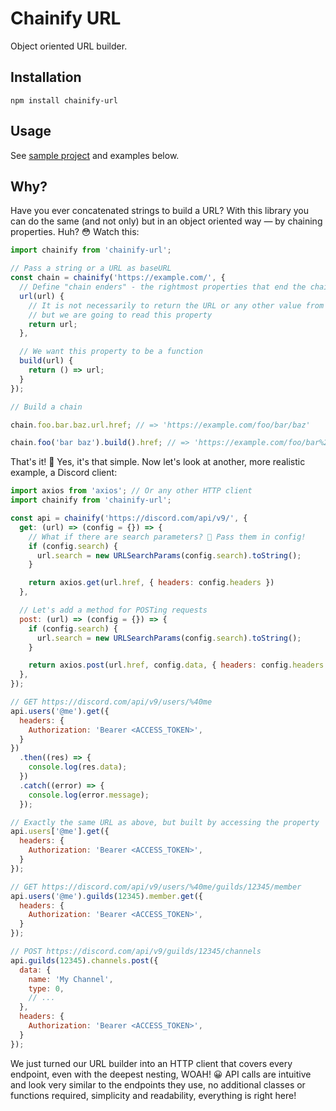 # Chainify URL

Object oriented URL builder.

## Installation

```
npm install chainify-url
```

## Usage

See [sample project](example/src/index.js) and examples below.

## Why?

Have you ever concatenated strings to build a URL? With this library you can do the same (and not only) but in an object oriented way — by chaining properties. Huh? 😳 Watch this:

```js
import chainify from 'chainify-url';

// Pass a string or a URL as baseURL
const chain = chainify('https://example.com/', {
  // Define "chain enders" - the rightmost properties that end the chain
  url(url) {
    // It is not necessarily to return the URL or any other value from enders,
    // but we are going to read this property
    return url;
  },

  // We want this property to be a function
  build(url) {
    return () => url;
  }
});

// Build a chain

chain.foo.bar.baz.url.href; // => 'https://example.com/foo/bar/baz'

chain.foo('bar baz').build().href; // => 'https://example.com/foo/bar%20baz'
```

That's it! 🙂 Yes, it's that simple. Now let's look at another, more realistic example, a Discord client:

```js
import axios from 'axios'; // Or any other HTTP client
import chainify from 'chainify-url';

const api = chainify('https://discord.com/api/v9/', {
  get: (url) => (config = {}) => {
    // What if there are search parameters? 🤔 Pass them in config!
    if (config.search) {
      url.search = new URLSearchParams(config.search).toString();
    }

    return axios.get(url.href, { headers: config.headers })
  },

  // Let's add a method for POSTing requests
  post: (url) => (config = {}) => {
    if (config.search) {
      url.search = new URLSearchParams(config.search).toString();
    }

    return axios.post(url.href, config.data, { headers: config.headers })
  },
});

// GET https://discord.com/api/v9/users/%40me
api.users('@me').get({
  headers: {
    Authorization: 'Bearer <ACCESS_TOKEN>',
  }
})
  .then((res) => {
    console.log(res.data);
  })
  .catch((error) => {
    console.log(error.message);
  });

// Exactly the same URL as above, but built by accessing the property
api.users['@me'].get({
  headers: {
    Authorization: 'Bearer <ACCESS_TOKEN>',
  }
});

// GET https://discord.com/api/v9/users/%40me/guilds/12345/member
api.users('@me').guilds(12345).member.get({
  headers: {
    Authorization: 'Bearer <ACCESS_TOKEN>',
  }
});

// POST https://discord.com/api/v9/guilds/12345/channels
api.guilds(12345).channels.post({
  data: {
    name: 'My Channel',
    type: 0,
    // ...
  },
  headers: {
    Authorization: 'Bearer <ACCESS_TOKEN>',
  }
});
```
We just turned our URL builder into an HTTP client that covers every endpoint, even with the deepest nesting, WOAH! 😀 API calls are intuitive and look very similar to the endpoints they use, no additional classes or functions required, simplicity and readability, everything is right here!
